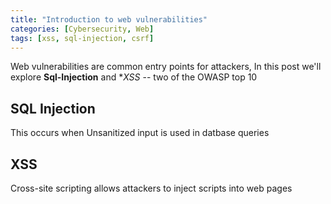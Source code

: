 ```yaml
---
title: "Introduction to web vulnerabilities"
categories: [Cybersecurity, Web]
tags: [xss, sql-injection, csrf]
---
```


Web vulnerabilities are common entry points for attackers, In this post we'll explore **Sql-Injection** and **XSS* -- two of the OWASP top 10

## SQL Injection 
This occurs when Unsanitized input is used in datbase queries

## XSS
Cross-site  scripting allows attackers to inject scripts into web pages
